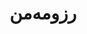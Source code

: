 ---
layout: page
title: رزومه‌من
permalink: /resume/
index: 100
permanentlink: http://beigirad.atbox.io
display: true
---